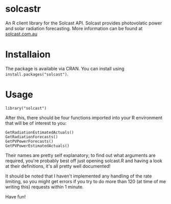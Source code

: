 # solcastr
An R client library for the Solcast API. Solcast provides photovolatic power and
solar radiation forecasting. More information can be found at
[solcast.com.au](https://www.solcast.com.au)


# Installaion
The package is available via CRAN. You can install using 
`install.packages("solcast")`.


# Usage
`library("solcast")`

After this, there should be four functions imported into your R environment that
will be of interest to you:

```
GetRadiationEstimatedActuals()
GetRadiationForecasts()
GetPVPowerForecasts()
GetPVPowerEstimatedActuals()
```

Their names are pretty self explanatory; to find out what arguments are
required, you're probably best off just opening solcast.R and having a look at
their definitions, it's all pretty well documented!

It should be noted that I haven't implemented any handling of the rate limiting,
so you might get errors if you try to do more than 120 (at time of me writing
this) requests within 1 minute.

Have fun!
